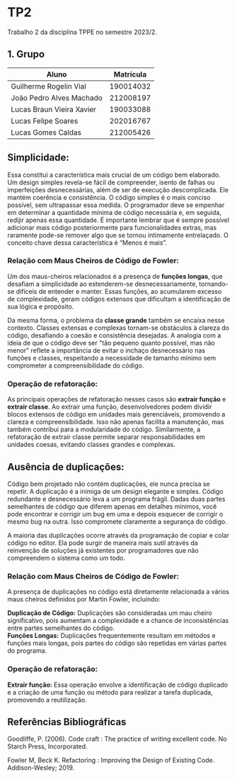 # TP2

Trabalho 2 da disciplina TPPE no semestre 2023/2.

## 1. Grupo

| Aluno                              | Matrícula  |
| ---------------------------------- | ---------- |
| Guilherme Rogelin Vial             | 190014032  |
| João Pedro Alves Machado           | 212008197  |
| Lucas Braun Vieira Xavier          | 190033088  |
| Lucas Felipe Soares                | 202016767  |
| Lucas Gomes Caldas                 | 212005426  |

## Simplicidade:

Essa constitui a característica mais crucial de um código bem elaborado. Um design simples revela-se fácil de compreender, isento de falhas ou imperfeições desnecessárias, além de ser de execução descomplicada. Ele mantém coerência e consistência. O código simples é o mais conciso possível, sem ultrapassar essa medida. O programador deve se empenhar em determinar a quantidade mínima de código necessária e, em seguida, redijir apenas essa quantidade. É importante lembrar que é sempre possível adicionar mais código posteriormente para funcionalidades extras, mas raramente pode-se remover algo que se tornou intimamente entrelaçado. O conceito chave dessa característica é “Menos é mais”.

### Relação com Maus Cheiros de Código de Fowler:

Um dos maus-cheiros relacionados é a presença de **funções longas**, que desafiam a simplicidade ao estenderem-se desnecessariamente, tornando-se difíceis de entender e manter. Essas funções, ao acumularem excesso de complexidade, geram códigos extensos que dificultam a identificação de sua lógica e propósito.

Da mesma forma, o problema da **classe grande** também se encaixa nesse contexto. Classes extensas e complexas tornam-se obstáculos à clareza do código, desafiando a coesão e consistência desejadas. A analogia com a ideia de que o código deve ser "tão pequeno quanto possível, mas não menor" reflete a importância de evitar o inchaço desnecessário nas funções e classes, respeitando a necessidade de tamanho mínimo sem comprometer a compreensibilidade do código.

### Operação de refatoração:

As principais operações de refatoração nesses casos são **extrair função** e **extrair classe**. Ao extrair uma função, desenvolvedores podem dividir blocos extensos de código em unidades mais gerenciáveis, promovendo a clareza e compreensibilidade. Isso não apenas facilita a manutenção, mas também contribui para a modularidade do código. Similarmente, a refatoração de extrair classe permite separar responsabilidades em unidades coesas, evitando classes grandes e complexas. 


## Ausência de duplicações:

Código bem projetado não contém duplicações, ele nunca precisa se repetir. A duplicação é a inimiga de um design elegante e simples. Código redundante e desnecessário leva a um programa frágil. Dadas duas partes semelhantes de código que diferem apenas em detalhes mínimos, você pode encontrar e corrigir um bug em uma e depois esquecer de corrigir o mesmo bug na outra. Isso compromete claramente a segurança do código.

A maioria das duplicações ocorre através da programação de copiar e colar código no editor. Ela pode surgir de maneira mais sutil através da reinvenção de soluções já existentes por programadores que não compreendem o sistema como um todo.

### Relação com Maus Cheiros de Código de Fowler:

A presença de duplicações no código está diretamente relacionada a vários maus cheiros definidos por Martin Fowler, incluindo:

**Duplicação de Código:** Duplicações são consideradas um mau cheiro significativo, pois aumentam a complexidade e a chance de inconsistências entre partes semelhantes do código.  
**Funções Longas:** Duplicações frequentemente resultam em métodos e funções mais longas, pois partes do código são repetidas em várias partes do programa.

### Operação de refatoração:

**Extrair função:** Essa operação envolve a identificação de código duplicado e a criação de uma função ou método para realizar a tarefa duplicada, promovendo a reutilização.


## Referências Bibliográficas

Goodliffe, P. (2006). Code craft : The practice of writing excellent code. No Starch Press, Incorporated.

Fowler M, Beck K. Refactoring : Improving the Design of Existing Code. Addison-Wesley; 2019.
